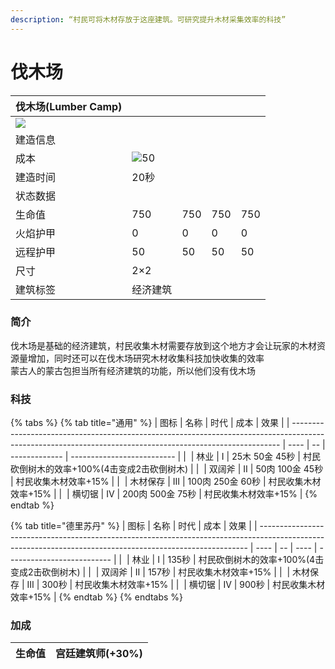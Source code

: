 ```yaml
---
description: “村民可将木材存放于这座建筑。可研究提升木材采集效率的科技”
---
```


# 伐木场

| 伐木场(Lumber Camp)                                                                                                  |                                                                                                   |     |     |     |
| ----------------------------------------------------------------------------------------------------------------- | ------------------------------------------------------------------------------------------------- | --- | --- | --- |
| ![](https://seicing-1257171891.cos.ap-nanjing.myqcloud.com/3fatcatpool/aoe4/tech/%E4%BC%90%E6%9C%A8%E5%9C%BA.png) |                                                                                                   |     |     |     |
| 建造信息                                                                                                              |                                                                                                   |     |     |     |
| 成本                                                                                                                | ![](https://seicing-1257171891.cos.ap-nanjing.myqcloud.com/3fatcatpool/aoe4/tech/%E6%9C%A8.png)50 |     |     |     |
| 建造时间                                                                                                              | 20秒                                                                                               |     |     |     |
| 状态数据                                                                                                              |                                                                                                   |     |     |     |
| 生命值                                                                                                               | 750                                                                                               | 750 | 750 | 750 |
| 火焰护甲                                                                                                              | 0                                                                                                 | 0   | 0   | 0   |
| 远程护甲                                                                                                              | 50                                                                                                | 50  | 50  | 50  |
| 尺寸                                                                                                                | 2×2                                                                                               |     |     |     |
| 建筑标签                                                                                                              | 经济建筑                                                                                              |     |     |     |

### 简介 <a href="#jia" id="jia"></a>

伐木场是基础的经济建筑，村民收集木材需要存放到这个地方才会让玩家的木材资源量增加，同时还可以在伐木场研究木材收集科技加快收集的效率\
蒙古人的蒙古包担当所有经济建筑的功能，所以他们没有伐木场

### 科技

{% tabs %}
{% tab title="通用" %}
| 图标                                                                                                                                                        | 名称   | 时代 | 成本            | 效果                         |
| --------------------------------------------------------------------------------------------------------------------------------------------------------- | ---- | -- | ------------- | -------------------------- |
| <img src="https://seicing-1257171891.cos.ap-nanjing.myqcloud.com/3fatcatpool/aoe4/tech/%E6%9E%97%E4%B8%9A.png" alt="" data-size="line">                   | 林业   | Ⅰ  | 25木 50金 45秒   | 村民砍倒树木的效率+100%(4击变成2击砍倒树木) |
| <img src="https://seicing-1257171891.cos.ap-nanjing.myqcloud.com/3fatcatpool/aoe4/tech/%E5%8F%8C%E9%98%94%E6%96%A7.png" alt="" data-size="line">          | 双阔斧  | Ⅱ  | 50肉 100金 45秒  | 村民收集木材效率+15%               |
| <img src="https://seicing-1257171891.cos.ap-nanjing.myqcloud.com/3fatcatpool/aoe4/tech/%E6%9C%A8%E6%9D%90%E4%BF%9D%E5%AD%98.png" alt="" data-size="line"> | 木材保存 | Ⅲ  | 100肉 250金 60秒 | 村民收集木材效率+15%               |
| <img src="https://seicing-1257171891.cos.ap-nanjing.myqcloud.com/3fatcatpool/aoe4/tech/%E6%A8%AA%E5%88%87%E9%94%AF.png" alt="" data-size="line">          | 横切锯  | Ⅳ  | 200肉 500金 75秒 | 村民收集木材效率+15%               |
{% endtab %}

{% tab title="德里苏丹" %}
| 图标                                                                                                                                                        | 名称   | 时代 | 成本   | 效果                         |
| --------------------------------------------------------------------------------------------------------------------------------------------------------- | ---- | -- | ---- | -------------------------- |
| <img src="https://seicing-1257171891.cos.ap-nanjing.myqcloud.com/3fatcatpool/aoe4/tech/%E6%9E%97%E4%B8%9A.png" alt="" data-size="line">                   | 林业   | Ⅰ  | 135秒 | 村民砍倒树木的效率+100%(4击变成2击砍倒树木) |
| <img src="https://seicing-1257171891.cos.ap-nanjing.myqcloud.com/3fatcatpool/aoe4/tech/%E5%8F%8C%E9%98%94%E6%96%A7.png" alt="" data-size="line">          | 双阔斧  | Ⅱ  | 157秒 | 村民收集木材效率+15%               |
| <img src="https://seicing-1257171891.cos.ap-nanjing.myqcloud.com/3fatcatpool/aoe4/tech/%E6%9C%A8%E6%9D%90%E4%BF%9D%E5%AD%98.png" alt="" data-size="line"> | 木材保存 | Ⅲ  | 300秒 | 村民收集木材效率+15%               |
| <img src="https://seicing-1257171891.cos.ap-nanjing.myqcloud.com/3fatcatpool/aoe4/tech/%E6%A8%AA%E5%88%87%E9%94%AF.png" alt="" data-size="line">          | 横切锯  | Ⅳ  | 900秒 | 村民收集木材效率+15%               |
{% endtab %}
{% endtabs %}

### 加成

| 生命值 | <img src="https://seicing-1257171891.cos.ap-nanjing.myqcloud.com/3fatcatpool/aoe4/tech/%E5%AE%AB%E5%BB%B7%E5%BB%BA%E7%AD%91%E5%B8%88.png" alt="" data-size="line">宫廷建筑师(+30%) |
| --- | ----------------------------------------------------------------------------------------------------------------------------------------------------------------------------- |
